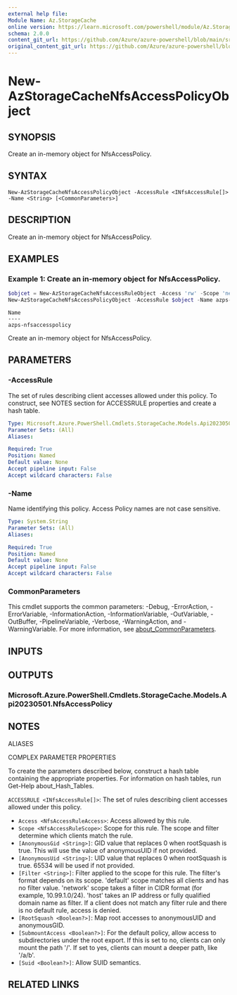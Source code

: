 ```yaml
---
external help file: 
Module Name: Az.StorageCache
online version: https://learn.microsoft.com/powershell/module/Az.StorageCache/new-AzStorageCacheNfsAccessPolicyObject
schema: 2.0.0
content_git_url: https://github.com/Azure/azure-powershell/blob/main/src/StorageCache/help/New-AzStorageCacheNfsAccessPolicyObject.md
original_content_git_url: https://github.com/Azure/azure-powershell/blob/main/src/StorageCache/help/New-AzStorageCacheNfsAccessPolicyObject.md
---
```


# New-AzStorageCacheNfsAccessPolicyObject

## SYNOPSIS
Create an in-memory object for NfsAccessPolicy.

## SYNTAX

```
New-AzStorageCacheNfsAccessPolicyObject -AccessRule <INfsAccessRule[]> -Name <String> [<CommonParameters>]
```

## DESCRIPTION
Create an in-memory object for NfsAccessPolicy.

## EXAMPLES

### Example 1: Create an in-memory object for NfsAccessPolicy.
```powershell
$objcet = New-AzStorageCacheNfsAccessRuleObject -Access 'rw' -Scope 'network' -AnonymousUid "65534" -AnonymousGid "65534" -SubmountAccess:$True -RootSquash:$True -Suid:$False -Filter "10.99.1.0/24"
New-AzStorageCacheNfsAccessPolicyObject -AccessRule $object -Name azps-nfsaccesspolicy
```

```output
Name
----
azps-nfsaccesspolicy
```

Create an in-memory object for NfsAccessPolicy.

## PARAMETERS

### -AccessRule
The set of rules describing client accesses allowed under this policy.
To construct, see NOTES section for ACCESSRULE properties and create a hash table.

```yaml
Type: Microsoft.Azure.PowerShell.Cmdlets.StorageCache.Models.Api20230501.INfsAccessRule[]
Parameter Sets: (All)
Aliases:

Required: True
Position: Named
Default value: None
Accept pipeline input: False
Accept wildcard characters: False
```

### -Name
Name identifying this policy.
Access Policy names are not case sensitive.

```yaml
Type: System.String
Parameter Sets: (All)
Aliases:

Required: True
Position: Named
Default value: None
Accept pipeline input: False
Accept wildcard characters: False
```

### CommonParameters
This cmdlet supports the common parameters: -Debug, -ErrorAction, -ErrorVariable, -InformationAction, -InformationVariable, -OutVariable, -OutBuffer, -PipelineVariable, -Verbose, -WarningAction, and -WarningVariable. For more information, see [about_CommonParameters](http://go.microsoft.com/fwlink/?LinkID=113216).

## INPUTS

## OUTPUTS

### Microsoft.Azure.PowerShell.Cmdlets.StorageCache.Models.Api20230501.NfsAccessPolicy

## NOTES

ALIASES

COMPLEX PARAMETER PROPERTIES

To create the parameters described below, construct a hash table containing the appropriate properties. For information on hash tables, run Get-Help about_Hash_Tables.


`ACCESSRULE <INfsAccessRule[]>`: The set of rules describing client accesses allowed under this policy.
  - `Access <NfsAccessRuleAccess>`: Access allowed by this rule.
  - `Scope <NfsAccessRuleScope>`: Scope for this rule. The scope and filter determine which clients match the rule.
  - `[AnonymousGid <String>]`: GID value that replaces 0 when rootSquash is true. This will use the value of anonymousUID if not provided.
  - `[AnonymousUid <String>]`: UID value that replaces 0 when rootSquash is true. 65534 will be used if not provided.
  - `[Filter <String>]`: Filter applied to the scope for this rule. The filter's format depends on its scope. 'default' scope matches all clients and has no filter value. 'network' scope takes a filter in CIDR format (for example, 10.99.1.0/24). 'host' takes an IP address or fully qualified domain name as filter. If a client does not match any filter rule and there is no default rule, access is denied.
  - `[RootSquash <Boolean?>]`: Map root accesses to anonymousUID and anonymousGID.
  - `[SubmountAccess <Boolean?>]`: For the default policy, allow access to subdirectories under the root export. If this is set to no, clients can only mount the path '/'. If set to yes, clients can mount a deeper path, like '/a/b'.
  - `[Suid <Boolean?>]`: Allow SUID semantics.

## RELATED LINKS

